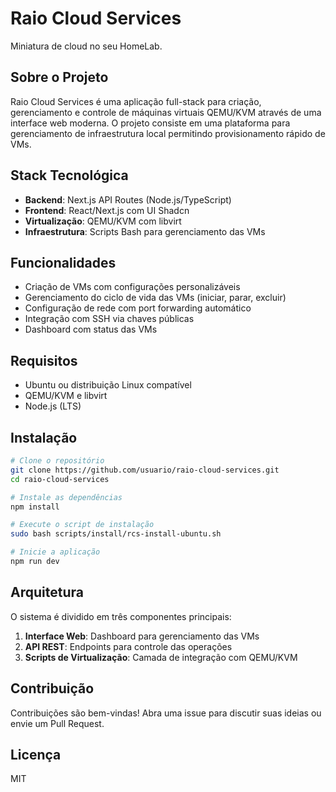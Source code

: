 # Raio Cloud Services

Miniatura de cloud no seu HomeLab.

## Sobre o Projeto

Raio Cloud Services é uma aplicação full-stack para criação, gerenciamento e controle de máquinas virtuais QEMU/KVM através de uma interface web moderna. O projeto consiste em uma plataforma para gerenciamento de infraestrutura local permitindo provisionamento rápido de VMs.

## Stack Tecnológica

- **Backend**: Next.js API Routes (Node.js/TypeScript)
- **Frontend**: React/Next.js com UI Shadcn
- **Virtualização**: QEMU/KVM com libvirt
- **Infraestrutura**: Scripts Bash para gerenciamento das VMs

## Funcionalidades

- Criação de VMs com configurações personalizáveis
- Gerenciamento do ciclo de vida das VMs (iniciar, parar, excluir)
- Configuração de rede com port forwarding automático
- Integração com SSH via chaves públicas
- Dashboard com status das VMs

## Requisitos

- Ubuntu ou distribuição Linux compatível
- QEMU/KVM e libvirt
- Node.js (LTS)

## Instalação

```bash
# Clone o repositório
git clone https://github.com/usuario/raio-cloud-services.git
cd raio-cloud-services

# Instale as dependências
npm install

# Execute o script de instalação
sudo bash scripts/install/rcs-install-ubuntu.sh

# Inicie a aplicação
npm run dev
```

## Arquitetura

O sistema é dividido em três componentes principais:

1. **Interface Web**: Dashboard para gerenciamento das VMs
2. **API REST**: Endpoints para controle das operações
3. **Scripts de Virtualização**: Camada de integração com QEMU/KVM

## Contribuição

Contribuições são bem-vindas! Abra uma issue para discutir suas ideias ou envie um Pull Request.

## Licença

MIT